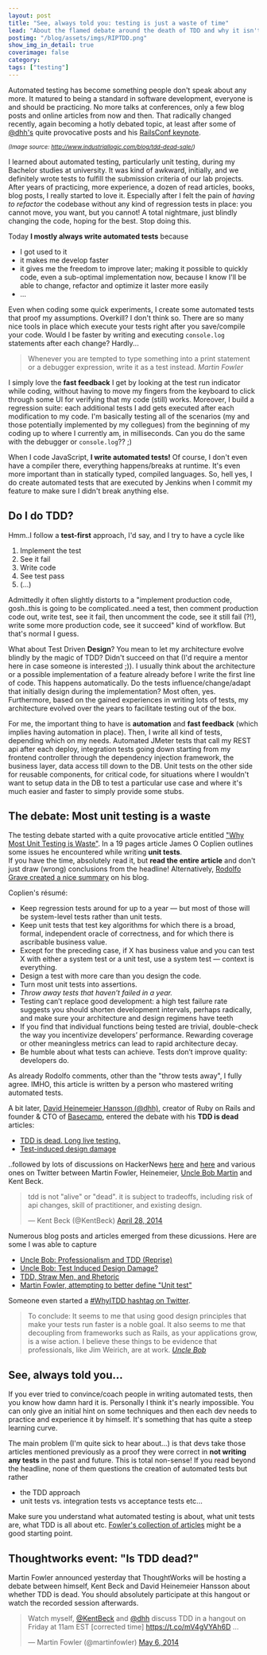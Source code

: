 ```yaml
---
layout: post
title: "See, always told you: testing is just a waste of time"
lead: "About the flamed debate around the death of TDD and why it isn't an excuse for not doing automated testing"
postimg: "/blog/assets/imgs/RIPTDD.png"
show_img_in_detail: true
coverimage: false
category:
tags: ["testing"]
---
```


Automated testing has become something people don't speak about any more. It matured to being a standard in software development, everyone is and should be practicing. No more talks at conferences, only a few blog posts and online articles from now and then. That radically changed recently, again becoming a hotly debated topic, at least after some of [@dhh's](https://twitter.com/dhh) quite provocative posts and his [RailsConf keynote](https://www.youtube.com/watch?v=9LfmrkyP81M).

<small><i>(Image source: http://www.industriallogic.com/blog/tdd-dead-sale/)</i></small>

I learned about automated testing, particularly unit testing, during my Bachelor studies at university. It was kind of awkward, initially, and we definitely wrote tests to fulfill the submission criteria of our lab projects. After years of practicing, more experience, a dozen of read articles, books, blog posts, I really started to love it. Especially after I felt the pain of _having to refactor_ the codebase without any kind of regression tests in place: you cannot move, you want, but you cannot! A total nightmare, just blindly changing the code, hoping for the best. Stop doing this.

Today **I mostly always write automated tests** because 

- I got used to it
- it makes me develop faster
- it gives me the freedom to improve later; making it possible to quickly code, even a sub-optimal implementation now, because I know I'll be able to change, refactor and optimize it laster more easily
- ...

Even when coding some quick experiments, I create some automated tests that proof my assumptions. Overkill? I don't think so. There are so many nice tools in place which execute your tests right after you save/compile your code. Would I be faster by writing and executing `console.log` statements after each change? Hardly...

> Whenever you are tempted to type something into a print statement or a debugger expression, write it as a test instead. <cite>Martin Fowler</cite>

I simply love the **fast feedback** I get by looking at the test run indicator while coding, without having to move my fingers from the keyboard to click through some UI for verifying that my code (still) works. Moreover, I build a regression suite: each additional tests I add gets executed after each modification to my code. I'm basically testing all of the scenarios (my and those potentially implemented by my collegues) from the beginning of my coding up to where I currently am, in milliseconds. Can you do the same with the debugger or `console.log`?? ;)

When I code JavaScript, **I write automated tests!** Of course, I don't even have a compiler there, everything happens/breaks at runtime. It's even more important than in statically typed, compiled languages. So, hell yes, I do create automated tests that are executed by Jenkins when I commit my feature to make sure I didn't break anything else.

## Do I do TDD?

Hmm..I follow a **test-first** approach, I'd say, and I try to have a cycle like

1. Implement the test
1. See it fail
1. Write code
1. See test pass
1. (...)

Admittedly it often slightly distorts to a "implement production code, gosh..this is going to be complicated..need a test, then comment production code out, write test, see it fail, then uncomment the code, see it still fail (?!), write some more production code, see it succeed" kind of workflow. But that's normal I guess.

What about Test Driven **Design**? You mean to let my architecture evolve blindly by the magic of TDD? Didn't succeed on that (I'd require a mentor here in case someone is interested ;)). I usually think about the architecture or a possible implementation of a feature already before I write the first line of code. This happens automatically. Do the tests influence/change/adapt that initially design during the implementation? Most often, yes. Furthermore, based on the gained experiences in writing lots of tests, my architecture evolved over the years to facilitate testing out of the box.

For me, the important thing to have is **automation** and **fast feedback** (which implies having automation in place). Then, I write all kind of tests, depending which on my needs. Automated JMeter tests that call my REST api after each deploy, integration tests going down starting from my frontend controller through the dependency injection framework, the business layer, data access till down to the DB. Unit tests on the other side for reusable components, for critical code, for situations where I wouldn't want to setup data in the DB to test a particular use case and where it's much easier and faster to simply provide some stubs.

## The debate: Most unit testing is a waste

The testing debate started with a quite provocative article entitled ["Why Most Unit Testing is Waste"](http://www.rbcs-us.com/documents/Why-Most-Unit-Testing-is-Waste.pdf). In a 19 pages article James O Coplien outlines some issues he encountered while writing **unit tests**.  
If you have the time, absolutely read it, but **read the entire article** and don't just draw (wrong) conclusions from the headline! Alternatively, [Rodolfo Grave created a nice summary](http://rodolfograve.blogspot.it/2014/03/are-unit-tests-waste.html) on his blog.

Coplien's résumé:

- Keep regression tests around for up to a year — but most of 
those will be system-level tests rather than unit tests. 
- Keep unit tests that test key algorithms for which there is a 
broad, formal, independent oracle of correctness, and for 
which there is ascribable business value.
- Except for the preceding case, if X has business value and you 
can test X with either a system test or a unit test, use a system test — context is everything.
- Design a test with more care than you design the code.
- Turn most unit tests into assertions.
- _Throw away tests that haven’t failed in a year._
- Testing can’t replace good development: a high test failure 
rate suggests you should shorten development intervals, 
perhaps radically, and make sure your architecture and design 
regimens have teeth
- If you find that individual functions being tested are trivial, 
double-check the way you incentivize developers’ 
performance. Rewarding coverage or other meaningless 
metrics can lead to rapid architecture decay.
- Be humble about what tests can achieve. Tests don’t improve 
quality: developers do.

As already Rodolfo comments, other than the "throw tests away", I fully agree. IMHO, this article is written by a person who mastered writing automated tests.

A bit later, [David Heinemeier Hansson (@dhh)](http://david.heinemeierhansson.com/), creator of Ruby on Rails and founder & CTO of [Basecamp](https://basecamp.com/), entered the debate with his **TDD is dead** articles:

- [TDD is dead. Long live testing.](http://david.heinemeierhansson.com/2014/tdd-is-dead-long-live-testing.html)
- [Test-induced design damage](http://david.heinemeierhansson.com/2014/test-induced-design-damage.html)

..followed by lots of discussions on HackerNews [here](https://news.ycombinator.com/item?id=7633254) and [here](https://news.ycombinator.com/item?id=7666866) and various ones on Twitter between Martin Fowler, Heinemeier, [Uncle Bob Martin](https://twitter.com/dastels/status/461905467359232000) and Kent Beck.

<blockquote class="twitter-tweet" lang="en"><p>tdd is not &quot;alive&quot; or &quot;dead&quot;. it is subject to tradeoffs, including risk of api changes, skill of practitioner, and existing design.</p>&mdash; Kent Beck (@KentBeck) <a href="https://twitter.com/KentBeck/statuses/460829034532700161">April 28, 2014</a></blockquote>
<script async src="//platform.twitter.com/widgets.js" charset="utf-8"></script>

Numerous blog posts and articles emerged from these dicussions. Here are some I was able to capture

- [Uncle Bob: Professionalism and TDD (Reprise)](http://blog.8thlight.com/uncle-bob/2014/05/02/ProfessionalismAndTDD.html)
- [Uncle Bob: Test Induced Design Damage?](http://blog.8thlight.com/uncle-bob/2014/05/01/Design-Damage.html)
- [TDD, Straw Men, and Rhetoric](https://www.destroyallsoftware.com/blog/2014/tdd-straw-men-and-rhetoric)
- [Martin Fowler, attempting to better define "Unit test"](http://martinfowler.com/bliki/UnitTest.html)

Someone even started a [#WhyITDD hashtag on Twitter](https://twitter.com/search?q=%23whyitdd).

> To conclude: It seems to me that using good design principles that make your tests run faster is a noble goal. It also seems to me that decoupling from frameworks such as Rails, as your applications grow, is a wise action. I believe these things to be evidence that professionals, like Jim Weirich, are at work. <cite><a href="http://blog.8thlight.com/uncle-bob/2014/05/01/Design-Damage.html" target="blank">Uncle Bob</a></cite>

## See, always told you...

If you ever tried to convince/coach people in writing automated tests, then you know how damn hard it is. Personally I think it's nearly impossible. You can only give an initial hint on some techniques and then each dev needs to practice and experience it by himself. It's something that has quite a steep learning curve.

The main problem (I'm quite sick to hear about...) is that devs take those articles mentioned previously as a proof they were correct in **not writing any tests** in the past and future. This is total non-sense! If you read beyond the headline, none of them questions the creation of automated tests but rather

- the TDD approach
- unit tests vs. integration tests vs acceptance tests etc...

Make sure you understand what automated testing is about, what unit tests are, what TDD is all about etc. [Fowler's collection of articles](http://martinfowler.com/tags/testing.html) might be a good starting point.

## Thoughtworks event: "Is TDD dead?"

Martin Fowler announced yesterday that ThoughtWorks will be hosting a debate between himself, Kent Beck and David Heinemeier Hansson about whether TDD is dead. You should absolutely participate at this hangout or watch the recorded session afterwards.

<blockquote class="twitter-tweet" lang="en"><p>Watch myself, <a href="https://twitter.com/KentBeck">@KentBeck</a> and <a href="https://twitter.com/dhh">@dhh</a> discuss TDD in a hangout on Friday at 11am EST [corrected time]&#10;<a href="https://t.co/mV4gVYAh6D">https://t.co/mV4gVYAh6D</a> …</p>&mdash; Martin Fowler (@martinfowler) <a href="https://twitter.com/martinfowler/statuses/463778573589823488">May 6, 2014</a></blockquote>
<script async src="//platform.twitter.com/widgets.js" charset="utf-8"></script>